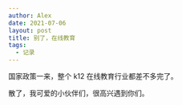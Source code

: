 ```yaml
---
author: Alex
date: 2021-07-06
layout: post
title: 别了，在线教育
tags:
  - 记录
---
```


国家政策一来，整个 k12 在线教育行业都差不多完了。

散了，我可爱的小伙伴们，很高兴遇到你们。

